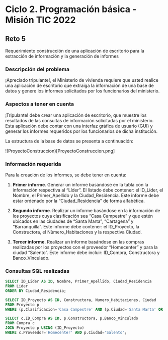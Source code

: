 # Ciclo 2. Programación básica - Misión TIC 2022

## Reto 5

Requerimiento construcción de una aplicación de escritorio para la extracción de información y la generación de informes

### Descripción del problema

¡Apreciado tripulante!, el Ministerio de vivienda requiere que usted realice una aplicación de escritorio que extraiga la información de una base de datos y genere los informes solicitados por los funcionarios del ministerio.

### Aspectos a tener en cuenta

¡Tripulante! debe crear una aplicación de escritorio, que muestre los resultados de las consultas de información solicitadas por el ministerio. Esta aplicación debe contar con una interfaz gráfica de usuario (GUI) y generar los informes requeridos por los funcionarios de dicha institución.

La estructura de la base de datos se presenta a continuación:

!(ProyectoConstruccion)[ProyectoConstruccion.png]

### Información requerida

Para la creación de los informes, se debe tener en cuenta:

1. **Primer informe**. Generar un informe basándose en la tabla con la información respectiva al “Líder”. El listado debe contener: el ID_Lider, el Nombre, el Primer_Apellido y la Ciudad_Residencia. Este informe debe estar ordenado por la “Ciudad_Residencia” de forma alfabética.

2. **Segundo informe**. Realizar un informe basándose en la información de los proyectos cuya clasificación sea “Casa Campestre” y que estén ubicados en las ciudades de “Santa Marta”, “Cartagena” y “Barranquilla”. Este informe debe contener: el ID_Proyecto, la Constructora, el Nùmero_Habitaciones y la respectiva Ciudad.

3. **Tercer informe**. Realizar un informe basándose en las compras realizadas por los proyectos con el proveedor “Homecenter” y para la ciudad “Salento”. Este informe debe incluir: ID_Compra, Constructora y Banco_Vinculado.

### Consultas SQL realizadas

``` sql
SELECT ID_Lider AS ID, Nombre, Primer_Apellido, Ciudad_Residencia
FROM Lider
ORDER BY Ciudad_Residencia;
```

``` sql
SELECT ID_Proyecto AS ID, Constructora, Numero_Habitaciones, Ciudad
FROM Proyecto p 
WHERE (p.Clasificacion='Casa Campestre' AND (p.Ciudad='Santa Marta' OR p.Ciudad='Cartagena' OR p.Ciudad='Barranquilla'));
```

``` sql
SELECT c.ID_Compra AS ID, p.Constructora, p.Banco_Vinculado 
FROM Compra c
JOIN Proyecto p USING (ID_Proyecto)
WHERE c.Proveedor='Homecenter' AND p.Ciudad='Salento';
```